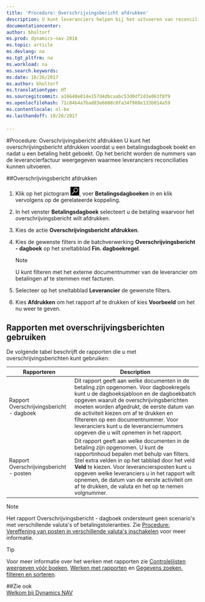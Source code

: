 ```yaml
---
title: 'Procedure: Overschrijvingsbericht afdrukken'
description: U kunt leveranciers helpen bij het uitvoeren van reconciliaties door het overschrijvingsbericht af te drukken voordat u een betalingsdagboek boekt en nadat u een betaling hebt geboekt.
documentationcenter: 
author: bholtorf
ms.prod: dynamics-nav-2018
ms.topic: article
ms.devlang: na
ms.tgt_pltfrm: na
ms.workload: na
ms.search.keywords: 
ms.date: 10/26/2017
ms.author: bholtorf
ms.translationtype: HT
ms.sourcegitcommit: a16640e014e157d4dbcaabc53d0df2d3e063f8f9
ms.openlocfilehash: 71c84b4a7bad83e6008c0fa34f908e133b014a59
ms.contentlocale: nl-be
ms.lasthandoff: 10/26/2017

---
```


#<a name="how-to-print-remittance-advice"></a>Procedure: Overschrijvingsbericht afdrukken
U kunt het overschrijvingsbericht afdrukken voordat u een betalingsdagboek boekt en nadat u een betaling hebt geboekt. Op het bericht worden de nummers van de leverancierfactuur weergegeven waarmee leveranciers reconciliaties kunnen uitvoeren.

##<a name="to-print-remittance-advice"></a>Overschrijvingsbericht afdrukken
1. Klik op het pictogram ![Zoeken naar pagina of rapport](media/ui-search/search_small.png "pictogram Zoeken naar pagina of rapport"), voer **Betalingsdagboeken** in en klik vervolgens op de gerelateerde koppeling.  
2. In het venster **Betalingsdagboek** selecteert u de betaling waarvoor het overschrijvingsbericht wilt afdrukken.  
3. Kies de actie **Overschrijvingsbericht afdrukken**.  
4. Kies de gewenste filters in de batchverwerking **Overschrijvingsbericht - dagboek** op het sneltabblad **Fin. dagboekregel**.  
  
    >[!Note]
    > U kunt filteren met het externe documentnummer van de leverancier om betalingen af te stemmen met facturen.

5. Selecteer op het sneltabblad **Leverancier** de gewenste filters.  
6. Kies **Afdrukken** om het rapport af te drukken of kies **Voorbeeld** om het nu weer te geven.  

## <a name="using-remittance-advice-reports"></a>Rapporten met overschrijvingsberichten gebruiken
De volgende tabel beschrijft de rapporten die u met overschrijvingsberichten kunt gebruiken:

|Rapporteren|Description|
|----|----|
|Rapport Overschrijvingsbericht - dagboek|Dit rapport geeft aan welke documenten in de betaling zijn opgenomen. Voor dagboekregels kunt u de dagboeksjabloon en de dagboekbatch opgeven waaruit de overschrijvingsberichten moeten worden afgedrukt, de eerste datum van de activiteit kiezen om af te drukken en filtereren op een documentnummer. Voor leveranciers kunt u de leveranciernummers opgeven die u wilt opnemen in het rapport. |
|Rapport Overschrijvingsbericht - posten| Dit rapport geeft aan welke documenten in de betaling zijn opgenomen. U kunt de rapportinhoud bepalen met behulp van filters. Stel extra velden in op het tabblad door het veld **Veld** te kiezen. Voor leveranciersposten kunt u opgeven welke leveranciers u in het rapport wilt opnemen, de datum van de eerste activiteit om af te drukken, de valuta en het op te nemen volgnummer. |

> [!Note]
> Het rapport Overschrijvingsbericht - dagboek ondersteunt geen scenario's met verschillende valuta's of betalingstoleranties. Zie [Procedure: Vereffening van posten in verschillende valuta's inschakelen](finance-how-enable-application-ledger-entries-different-currencies.md) voor meer informatie.

> [!Tip]
> Voor meer informatie over het werken met rapporten zie [Controlelijsten weergeven vóór boeken](ui-how-view-test-reports-posting.md), [Werken met rapporten](ui-work-report.md) en [Gegevens zoeken, filteren en sorteren](ui-enter-criteria-filters.md).

##<a name="see-also"></a>Zie ook  
[Welkom bij Dynamics NAV](across-get-started.md)
